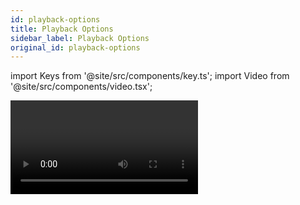 ```yaml
---
id: playback-options
title: Playback Options
sidebar_label: Playback Options
original_id: playback-options
---
```


import Keys from '@site/src/components/key.ts';
import Video from '@site/src/components/video.tsx';

<Video videoId="Dz_lWDHukxo" title="Playback Options" />

Zum Einstellen der Optionen eines Cues, einer Cueliste oder eines
Chasers drücken Sie <Keys.SoftKey>Options</Keys.SoftKey> im Hauptmenü oder die Taste <Keys.HardKey>Options</Keys.HardKey> und anschließend die <strong>Auswahltaste</strong> der entsprechenden Playbacks. Darauf werden 
alle verfügbaren Optionen übersichtlich in einem Fenster dargestellt(die Optionen können außerdem wie früher mit den Menütasten bearbeitet werden). 

Auch die Zeiten lassen sich hier einstellen (auf dem Reiter <Keys.SoftKey>Times</Keys.SoftKey> oder mit der Taste <Keys.HardKey>Times</Keys.HardKey>).

Alle verfügbaren Optionen sind auf verschiedene Reiter aufgeteilt. 
Ein Klick auf den Button <Keys.SoftKey>i</Keys.SoftKey> zeigt einen kurzen Hilfetext zu der jeweiligen
Option.

> Sollen die Optionen für mehrere Playbacks auf einmal angezeigt/geändert werden, so kann man einfach mehrere Playbacks auswählen. Dabei werden Optionen als aktiv angezeigt, sofern sie auf allen Playbacks gleich aktiviert sind; anderenfalls wird ein Sternchen angezeigt.

## Playback Options -- Tab "Handle"

![Playback Options window for cue showing handle tab](/docs/images/Playback-Options-Handle-Tab.png)

### Handle Paging
Mit dieser Option lässt sich ein Playback 'fixieren',
so dass es unabhängig vom Wechsel der Seiten stets verfügbar bleibt.
Dies bietet sich an, wenn man ein paar allgemeine Cues hat, die auf
jeder Seite benötigt werden, ohne dass man diese extra kopieren muss.

Einstellung | Ergebnis
------: | ------
Unlocked | Voreinstellung, das Playback wird normal umgeschaltet.
Transparent Lock | Das Playback wird auf alle Seiten eingeblendet, auf denen nicht schon etwas anderes auf dem entsprechenden Regler programmiert ist.
Locked | Das Playback wird auf allen Seiten auf den gleichen Regler eingeblendet. Etwa dort bereits programmierte Cues etc. sind nicht erreichbar.

### Key Profile
Auswahl des [Tastenprofils/Key Profiles](../system-settings/key-profiles.md) 
für das Playback. 'Global' stellt etwa vorhandene einzelne Einstellungen auf 
den global gültigen Wert zurück.

---

## Playback Options -- Tab "Playback"

![Playback Options showing playback tab](/docs/images/Playback-Options-Chase-Playback-Tab.png)

### Blind
Schaltet das jeweilige Playback in den <strong>Blind</strong>-Modus. Damit
erfolgt die Ausgabe nicht an die 'Live'-DMX-Ausgänge, sondern an den
Visualiser, *um Änderungen vornehmen zu können, ohne das aktuelle Bild zu
stören*.

### Cross Fade HTP
Sofern aktiviert, überschreiben HTP-Kanäle (Dimmer)
in diesem Playback die Informationen für diese Kanäle aus anderen
Playbacks, wobei die [Priorität](#priority) der Playbacks beachtet wird.
Normalerweise folgen Dimmerkanäle ja der HTP-Regel, d.h. der höhere Wert
wird ausgegeben. Doch mit dieser Option lassen sich Playbacks erstellen,
bei denen der zuletzt gesendete - auch niedrigere - Wert
berücksichtigt wird.

### Priority
Damit lässt sich das Verhalten bestimmen, wenn mehrere
aktive Cues gleichzeitig dieselben Geräte beeinflussen. Die Priorität
lässt sich zwischen <strong>Low</strong> (niedrig), <strong>Normal</strong> (normal), <strong>High</strong> (hoch),
<strong>Programmer</strong> (Programmierspeicher) und <strong>Very High</strong> (sehr hoch)
umschalten *('Programmer' ist gleichwertig mit der Priorität des
Programmierspeichers)*. Wird ein Gerät aktuell von einem Cues gesteuert,
und dann ein Cue mit gleicher oder höherer Priorität gestartet, so
übernimmt der neue Cue die Kontrolle. Hat hingegen der neue Cue eine
niedrigere Priorität, so erfolgt keine Änderung am Gerät.

Ein Anwendungsfall wäre etwa, wenn man mit sämtlichen Geräten ein
bestimmtes Bild programmiert hat und später entscheidet, ein paar Geräte
davon z.B. als Spot auf den Sänger zu verwenden. Setzt man nun die
Priorität des 'Spot'-Cues höher, so werden die dafür verwendeten Geräte
von den anderen Cues nicht beeinflusst.


> Priorisierung ist etwa hilfreich, wenn mit Swop-Tasten ein Strobe programmiert werden soll, das solange alle anderen Cues ausblendet. Wenn z.B. ein Positions-Shape läuft, so soll der natürlich nicht stoppen, da sonst ggf. alles ‚durcheinander' aussieht. Entsprechend empfiehlt es sich, das Playback mit dem Shape auf eine höhere Priorität zu setzen, so dass es vom Swop nicht ausgeblendet wird.

Wird manuell eine Palette aufgerufen, so haben deren Werte eine
höhere Priorität als Werte in Cues, außer in solchen mit der Priorität 'Very High'.

### Run On Startup
Ist dies eingeschaltet, so wird das Playback beim
Start des Pultes bzw. Laden der Show aktiviert. Dazu gehört die
Benutzereinstellung [Run Startup Playbacks](../system-settings/user-settings.md#run-startup-playbacks) *(Vorgabewert: ein)*.

Sinnvoll z.B. für Festinstallationen, wenn beim Starten des Pultes direkt 
ein Grundlicht aktiviert werden soll.

Playbacks, die beim Start der Software automatisch starten, zeigen dies durch 
ein Einschalt-Symbol an. Im [Show-Verzeichnis](../titan-basics/show-library.md) 
gibt es einen Kontext-Button, um die automatisch aktivierten Playbacks anzuzeigen.

![Power On Playback](/docs/images/Power-On-Playback.png)

---

## Playback Options -- Tab "Times"

![Playback Options showing times tab](/docs/images/Playback-Options-Times-Tab.png)

### Delay In/Fade In/Fade Out 
Hier können die jeweiligen Zeiten
eingestellt werden. Das kann auch mit der <Keys.HardKey>Time</Keys.HardKey>-Taste erfolgen.

### Fixture Overlap
Mit Fixture Overlap - Geräte-Überlappung - werden Änderungen von einem 
Cue zum nächsten auf die einzelnen Fixtures nacheinander statt gleichzeitig 
angewendet. Genauer ist dies in [Einstellen von Überblendzeiten und Geräteversatz](../cues/cue-timing.md#einstellen-von-überblendzeiten-und-geräteversatz) erläutert.

### Flash Fade In / Flash Fade Out
Ein- und Ausfadezeit beim Flashen
per Flash-Taste. Vorgabewerte sind *'AsIn'* und *'AsOut'*, also die normalen
Ein-/Ausfadezeiten für den Cue. Hiermit lassen sich wenn gewünscht
andere Flash-Fadezeiten als Fadezeiten für den Fader einstellen.
*Voraussetzung dafür ist das [Tastenprofile/Key Profile](../system-settings/key-profiles.md) **Timed
Flash***.

### Speed
Vorgabe-Tempo für Effekte in diesem Cue. Kann durch
entsprechende [Master](../running-the-show/playback-controls.md#speed--und-size-master) 
überschrieben werden.

---

## Playback Options -- Tab "Fader"

![Playback Options showing fader tab](/docs/images/Playback-Options-Fader-Tab.png)

### Fader Mode

Bestimmt die genaue Arbeitsweise des Faders.

Einstellung | Ergebnis
------: | ------
Mode 0 | die Kanäle blenden in der vorgegebenen Zeit über, die Ausblendzeit wird dabei ignoriert. Stehen die Zeiten auf '0', so werden HTP-Kanäle direkt mit dem Fader eingeblendet, während LTP-Kanäle 'hart' umschalten.
Mode 1 | die Kanäle blenden in der vorgegebenen Zeit ein, HTP Kanäle blenden in der vorgegebenen Ausblendzeit aus (LTP-Kanäle behalten ihre Werte). Stehen die Zeiten auf '0', so werden HTP-Kanäle direkt mit dem Fader eingeblendet, während LTP-Kanäle 'hart' umschalten..
Mode 2 | sowohl HTP- als auch LTP-Werte folgen dem Faderwert. *Sinnvoll z.B. zur Anwendung mit Pan und Tilt etwa auf einem Catwalk oder zur manuellen Steuerung der Farben bei RGB-Lampen.*
Mode 3 | Crossfade (Überblendung). Sämtliche Kanäle, einschließlich der Helligkeit, blenden zu den Einstellungen des neuen Cues über, alle anderen noch aktiven Cues werden ausgeblendet und deaktiviert. Wird eine anderer Cue wieder benötigt, so bringen Sie dessen Regler auf '0' und dann wieder auf den gewünschten Wert. *Sinnvoll z.B. für eine Präsentationsstimmung, mit der alle anderen Playbacks ausgefadet werden.*

Die gleiche Einstellung wie im [<Keys.SoftKey>Edit Times</Keys.SoftKey>](cue-timing.md)-Menu.

<Video videoId="2fwM5S8nX3k" title="Playback Modes" />

### Curve
Bestimmt den Verlauf der Änderungen der Attribute, wenn der
Cue eingeblendet wird. Die verschiedenen Kurven sind [Curves](../system-settings/curves.md) näher beschrieben.

---

## Playback Options -- Tab "Effects"

![Playback Options showing effects tab](/docs/images/Playback-Options-Effects-Tab.png)

### Effect Speed Multiplier
Damit lässt sich die Geschwindigkeit vervielfachen/teilen. Das bietet sich 
besonders an, wenn man mehrere Chaser/Effekte gleichzeitig anwendet.

### Shape & Effect Speed
Bestimmt, ob der Fader Einfluss auf das Tempo
von Shapes auf diesem Playback hat. Steht dies auf <Keys.SoftKey>On Fader</Keys.SoftKey>, so kann
das Tempo von 0 bis zur programmierten Geschwindigkeit stufenlos
verändert werden. Mit dem Multiplier (s.o.) lassen sich auch höhere
Geschwindigkeiten erzielen.

> Haben Sie einen Cue, der nur Shapes enthält, um diese zu anderen Cues dazuzumischen, so empfiehlt es sich, für diesen die Einstellung <Keys.SoftKey>Size on Fader</Keys.SoftKey> vorzunehmen sowie einen [Speed Master](../running-the-show/playback-controls.md#speed--und-size-master) zu verwenden. Damit lässt sich dann flexibel und unabhängig die Größe und die Geschwindigkeit des Shapes live verändern.

### Shape Behaviour
Steuert das Verhalten von Keyframe-Shapes in diesem Playback:

Einstellung | Ergebnis
------: | ------
Global | Es gelten die globalen [Benutzereinstellungen](../system-settings/user-settings.md#shape-behaviour)
Overlay | der Shape läuft unabhängig von etwaigen Attribut-Änderungen
LTP | Attributänderungen beenden den Shape auf den jeweiligen Attributen

### Shape Size
Bestimmt, ob der Fader Einfluss auf die Größe von Shapes
auf diesem Playback hat:

Einstellung | Ergebnis
------: | ------
Fixed | keine Auswirkung, nur fest programmierte Werte
Fader | die Größe aller hier programmierten Shapes wird vom Fader gesteuert
HTP Fader | nur die Größe von Dimmer-Shapes wird durch den Fader gesteuert

### Size Source
Zuordnung eines [Size Masters](../running-the-show/playback-controls.md#speed--und-size-master)
für enthaltene Shapes.

### Speed Source
Bestimmt einen [Speed Master](../running-the-show/playback-controls.md#speed--und-size-master), 
der enthaltene Shapes steuert.

---

## Playback Options -- Tab "Release"

![Playback Options showing release tab](/docs/images/Playback-Options-Release-Tab.png)

### Release Mask
Bestimmt die freizugebenden Attribute, die damit auf
den Status vor Abruf des Cues zurückgesetzt werden, sobald der aktuelle
beendet/ausgeblendet wird (Fader auf 0). Ebenso lassen sich dazu die
Attribut-Tasten benutzen.

Normalerweise bleiben Werte von LTP-Kanälen erhalten, auch wenn der Cue
deaktiviert wird. Mitunter ist dies aber nicht gewünscht, z.B. bei einem
Strobe-Cue.

Die Maske kann auf Global oder Lokal gestellt werden. Mit 'Lokal' lassen
sich Einstellungen nur für diesen Cue vornehmen, während 'Global' der
Bezug auf die globale Release-Maske <strong>Release-Menü</strong> ist
(drücken Sie dazu <Keys.HardKey>Release</Keys.HardKey>).

> Mit der Release-Maske lässt sich z.B. ein temporärer ('flashbarer') Strobe-Effekt programmieren. Drücken Sie <Keys.SoftKey>Release Mask</Keys.SoftKey>, und stellen Sie Intensity auf 'Include'. Wird nun das Playback ausgeblendet, kehrt der Shutter zum vorigen Wert zurück, und das Strobe stoppt. 

Per [Tastenprofil/Key Profile](../system-settings/key-profiles.md) lässt sich die graue/blaue Taste mit der Funktion ‚Release' belegen.

### Release Time
Zum Einstellen der Zeit für das Releasen; in dieser
Zeit werden die Attribute zum vorherigen Wert übergeblendet. Wird die
Zeit komplett gelöscht, so wechselt der Eintrag auf Global (die in den
[Benutzereinstellungen](../system-settings/user-settings.md) eingestellte [globale Release-Zeit](../system-settings/user-settings.md#master-release-time)).

